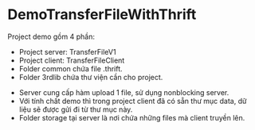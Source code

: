 # DemoTransferFileWithThrift

Project demo gồm 4 phần:
  + Project server: TransferFileV1
  + Project client: TransferFileClient
  + Folder common chứa file .thrift.
  + Folder 3rdlib chứa thư viện cần cho project.
  
- Server cung cấp hàm upload 1 file, sử dụng nonblocking server. 
- Với tính chất demo thì trong project client đã có sẵn thư mục data, dữ liệu sẽ được gửi đi từ thư mục này.
- Folder storage tại server là nơi chứa những files mà client truyền lên.


